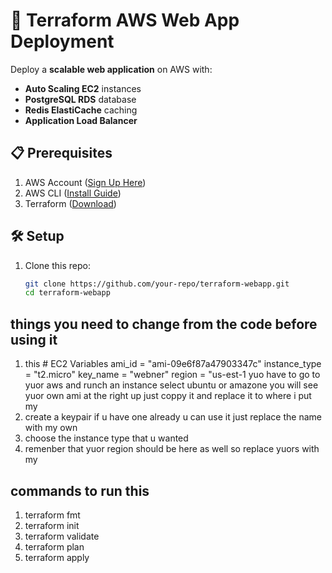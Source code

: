 # 🚀 Terraform AWS Web App Deployment

Deploy a **scalable web application** on AWS with:
- **Auto Scaling EC2** instances
- **PostgreSQL RDS** database
- **Redis ElastiCache** caching
- **Application Load Balancer**

## 📋 Prerequisites
1. AWS Account ([Sign Up Here](https://aws.amazon.com/))
2. AWS CLI ([Install Guide](https://docs.aws.amazon.com/cli/latest/userguide/getting-started-install.html))
3. Terraform ([Download](https://www.terraform.io/downloads))

## 🛠️ Setup
1. Clone this repo:
   ```bash
   git clone https://github.com/your-repo/terraform-webapp.git
   cd terraform-webapp


## things you need to change from the code before using it 
1.  this      # EC2 Variables
ami_id        = "ami-09e6f87a47903347c"
instance_type = "t2.micro"
key_name      = "webner"
region        = "us-est-1
yuo have to go to yuor aws and runch an instance select ubuntu or amazone 
you will see yuor own ami at the right up just coppy it and replace it to where i put my
2. create a keypair if u have one already u can use it  just replace the name with my own 
3. choose the instance type that u wanted  
4. remenber that yuor region should be here as well so replace yuors with my 

## commands to run this 
1. terraform fmt
2. terraform init
3. terraform validate 
4. terraform plan
5. terraform apply